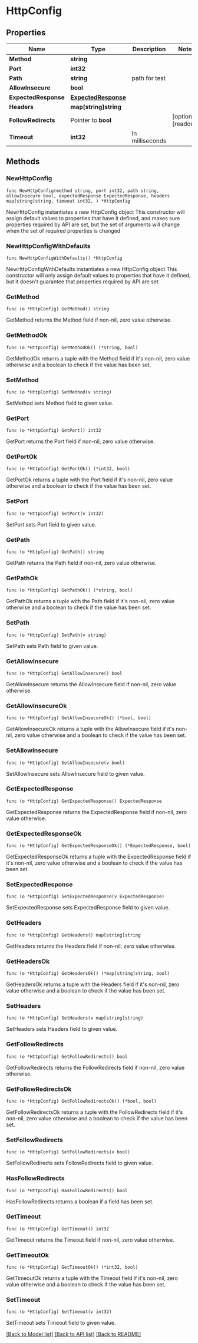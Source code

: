 # HttpConfig

## Properties

Name | Type | Description | Notes
------------ | ------------- | ------------- | -------------
**Method** | **string** |  | 
**Port** | **int32** |  | 
**Path** | **string** | path for test | 
**AllowInsecure** | **bool** |  | 
**ExpectedResponse** | [**ExpectedResponse**](ExpectedResponse.md) |  | 
**Headers** | **map[string]string** |  | 
**FollowRedirects** | Pointer to **bool** |  | [optional] [readonly] 
**Timeout** | **int32** | In milliseconds | 

## Methods

### NewHttpConfig

`func NewHttpConfig(method string, port int32, path string, allowInsecure bool, expectedResponse ExpectedResponse, headers map[string]string, timeout int32, ) *HttpConfig`

NewHttpConfig instantiates a new HttpConfig object
This constructor will assign default values to properties that have it defined,
and makes sure properties required by API are set, but the set of arguments
will change when the set of required properties is changed

### NewHttpConfigWithDefaults

`func NewHttpConfigWithDefaults() *HttpConfig`

NewHttpConfigWithDefaults instantiates a new HttpConfig object
This constructor will only assign default values to properties that have it defined,
but it doesn't guarantee that properties required by API are set

### GetMethod

`func (o *HttpConfig) GetMethod() string`

GetMethod returns the Method field if non-nil, zero value otherwise.

### GetMethodOk

`func (o *HttpConfig) GetMethodOk() (*string, bool)`

GetMethodOk returns a tuple with the Method field if it's non-nil, zero value otherwise
and a boolean to check if the value has been set.

### SetMethod

`func (o *HttpConfig) SetMethod(v string)`

SetMethod sets Method field to given value.


### GetPort

`func (o *HttpConfig) GetPort() int32`

GetPort returns the Port field if non-nil, zero value otherwise.

### GetPortOk

`func (o *HttpConfig) GetPortOk() (*int32, bool)`

GetPortOk returns a tuple with the Port field if it's non-nil, zero value otherwise
and a boolean to check if the value has been set.

### SetPort

`func (o *HttpConfig) SetPort(v int32)`

SetPort sets Port field to given value.


### GetPath

`func (o *HttpConfig) GetPath() string`

GetPath returns the Path field if non-nil, zero value otherwise.

### GetPathOk

`func (o *HttpConfig) GetPathOk() (*string, bool)`

GetPathOk returns a tuple with the Path field if it's non-nil, zero value otherwise
and a boolean to check if the value has been set.

### SetPath

`func (o *HttpConfig) SetPath(v string)`

SetPath sets Path field to given value.


### GetAllowInsecure

`func (o *HttpConfig) GetAllowInsecure() bool`

GetAllowInsecure returns the AllowInsecure field if non-nil, zero value otherwise.

### GetAllowInsecureOk

`func (o *HttpConfig) GetAllowInsecureOk() (*bool, bool)`

GetAllowInsecureOk returns a tuple with the AllowInsecure field if it's non-nil, zero value otherwise
and a boolean to check if the value has been set.

### SetAllowInsecure

`func (o *HttpConfig) SetAllowInsecure(v bool)`

SetAllowInsecure sets AllowInsecure field to given value.


### GetExpectedResponse

`func (o *HttpConfig) GetExpectedResponse() ExpectedResponse`

GetExpectedResponse returns the ExpectedResponse field if non-nil, zero value otherwise.

### GetExpectedResponseOk

`func (o *HttpConfig) GetExpectedResponseOk() (*ExpectedResponse, bool)`

GetExpectedResponseOk returns a tuple with the ExpectedResponse field if it's non-nil, zero value otherwise
and a boolean to check if the value has been set.

### SetExpectedResponse

`func (o *HttpConfig) SetExpectedResponse(v ExpectedResponse)`

SetExpectedResponse sets ExpectedResponse field to given value.


### GetHeaders

`func (o *HttpConfig) GetHeaders() map[string]string`

GetHeaders returns the Headers field if non-nil, zero value otherwise.

### GetHeadersOk

`func (o *HttpConfig) GetHeadersOk() (*map[string]string, bool)`

GetHeadersOk returns a tuple with the Headers field if it's non-nil, zero value otherwise
and a boolean to check if the value has been set.

### SetHeaders

`func (o *HttpConfig) SetHeaders(v map[string]string)`

SetHeaders sets Headers field to given value.


### GetFollowRedirects

`func (o *HttpConfig) GetFollowRedirects() bool`

GetFollowRedirects returns the FollowRedirects field if non-nil, zero value otherwise.

### GetFollowRedirectsOk

`func (o *HttpConfig) GetFollowRedirectsOk() (*bool, bool)`

GetFollowRedirectsOk returns a tuple with the FollowRedirects field if it's non-nil, zero value otherwise
and a boolean to check if the value has been set.

### SetFollowRedirects

`func (o *HttpConfig) SetFollowRedirects(v bool)`

SetFollowRedirects sets FollowRedirects field to given value.

### HasFollowRedirects

`func (o *HttpConfig) HasFollowRedirects() bool`

HasFollowRedirects returns a boolean if a field has been set.

### GetTimeout

`func (o *HttpConfig) GetTimeout() int32`

GetTimeout returns the Timeout field if non-nil, zero value otherwise.

### GetTimeoutOk

`func (o *HttpConfig) GetTimeoutOk() (*int32, bool)`

GetTimeoutOk returns a tuple with the Timeout field if it's non-nil, zero value otherwise
and a boolean to check if the value has been set.

### SetTimeout

`func (o *HttpConfig) SetTimeout(v int32)`

SetTimeout sets Timeout field to given value.



[[Back to Model list]](HOW-TO.md#documentation-for-models) [[Back to API list]](HOW-TO.md#documentation-for-api-endpoints) [[Back to README]](HOW-TO.md)


